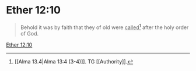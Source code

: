 # Ether 12:10

> Behold it was by faith that they of old were <u>called</u>[^a] after the holy order of God.

[Ether 12:10](https://www.churchofjesuschrist.org/study/scriptures/bofm/ether/12?lang=eng&id=p10#p10)


[^a]: [[Alma 13.4|Alma 13:4 (3-4)]]. TG [[Authority]].
